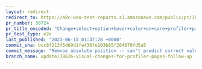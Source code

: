 ```yaml
---
layout: redirect
redirect_to: https://a8c-woo-test-reports.s3.amazonaws.com/public/pr/38724/e2e/index.html
pr_number: 38724
pr_title_encoded: "Change+select+option+hover+color+on+core+profiler+pages"
pr_test_type: e2e
last_published: "2023-06-15 01:37:28 +0000"
commit_sha: bcc8f213f5d69d1fe436fe103b85f204679fd5a5
commit_message: "Remvoe absolute position -- can't predict correct value for bottom"
branch_name: update/38626-visual-changes-for-profiler-pages-follow-up
---
```

